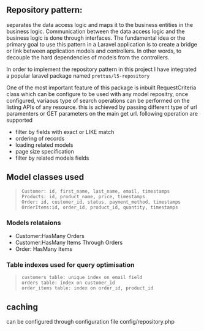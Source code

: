 ## Repository pattern: 
separates the data access logic and maps it to the business entities in the business logic. Communication between the data access logic and the business logic  is done through interfaces. The fundamental idea or the primary goal to use this pattern in a Laravel application is to create a bridge or link between application models and controllers. In other words, to decouple the hard dependencies of models from the controllers.

In order to implement the repository pattern in this project I have integrated a popular laravel package named `prettus/l5-repository` 

One of the most important feature of this package is inbuilt RequestCriteria class which can be configure to be used with any model repositry, once configured, variaous type of search operations can be performed on the listing APIs of any resource. this is achieved by passing different type of url paramenters or GET parameters on the main get url. following operation are supported
- filter by fields with exact or LIKE match
- ordering of records
- loading related models
- page size specification
- filter by related models fields


## Model classes used
>```
>Customer: id, first_name, last_name, email, timestamps
>Products: id, product_name, price, timestamps
>Order: id, customer_id, status, payment_method, timestamps
>OrderItems:id, order_id, product_id, quantity, timestamps

### Models relataions

- Customer:HasMany Orders
- Customer:HasMany Items Through Orders
- Order: HasMany Items

### Table indexes used for query optimisation
>```
> customers table: unique index on email field
> orders table: index on customer_id
> order_items table: index on order_id, product_id

## caching 
can be configured through configuration file config/repository.php
